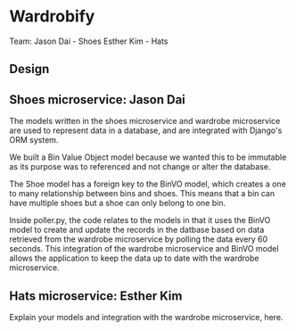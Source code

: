 # Wardrobify

Team:
Jason Dai - Shoes
Esther Kim - Hats

## Design

## Shoes microservice: Jason Dai

The models written in the shoes microservice and wardrobe microservice are used to represent data in a database, and are integrated with Django's ORM system.

We built a Bin Value Object model because we wanted this to be immutable as its purpose was to referenced and not change or alter the database.

The Shoe model has a foreign key to the BinVO model, which creates a one to many relationship between bins and shoes. This means that a bin can have multiple shoes but a shoe can only belong to one bin.

Inside poller.py, the code relates to the models in that it uses the BinVO model to create and update the records in the datbase based on data retrieved from the wardrobe microservice by polling the data every 60 seconds. This integration of the wardrobe microservice and BinVO model allows the application to keep the data up to date with the wardrobe microservice.

## Hats microservice: Esther Kim

Explain your models and integration with the wardrobe
microservice, here.
